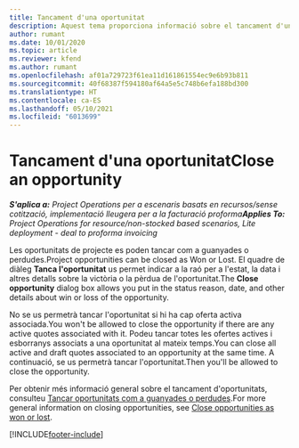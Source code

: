 ```yaml
---
title: Tancament d'una oportunitat
description: Aquest tema proporciona informació sobre el tancament d'una oportunitat del projecte.
author: rumant
ms.date: 10/01/2020
ms.topic: article
ms.reviewer: kfend
ms.author: rumant
ms.openlocfilehash: af01a729723f61ea11d161861554ec9e6b93b811
ms.sourcegitcommit: 40f68387f594180af64a5e5c748b6efa188bd300
ms.translationtype: HT
ms.contentlocale: ca-ES
ms.lasthandoff: 05/10/2021
ms.locfileid: "6013699"
---
```

# <a name="close-an-opportunity"></a><span data-ttu-id="4f6c1-103">Tancament d'una oportunitat</span><span class="sxs-lookup"><span data-stu-id="4f6c1-103">Close an opportunity</span></span>

<span data-ttu-id="4f6c1-104">_**S'aplica a:** Project Operations per a escenaris basats en recursos/sense cotització, implementació lleugera per a la facturació proforma_</span><span class="sxs-lookup"><span data-stu-id="4f6c1-104">_**Applies To:** Project Operations for resource/non-stocked based scenarios, Lite deployment - deal to proforma invoicing_</span></span>

<span data-ttu-id="4f6c1-105">Les oportunitats de projecte es poden tancar com a guanyades o perdudes.</span><span class="sxs-lookup"><span data-stu-id="4f6c1-105">Project opportunities can be closed as Won or Lost.</span></span> <span data-ttu-id="4f6c1-106">El quadre de diàleg **Tanca l'oportunitat** us permet indicar a la raó per a l'estat, la data i altres detalls sobre la victòria o la pèrdua de l'oportunitat.</span><span class="sxs-lookup"><span data-stu-id="4f6c1-106">The **Close opportunity** dialog box allows you put in the status reason, date, and other details about win or loss of the opportunity.</span></span>

<span data-ttu-id="4f6c1-107">No se us permetrà tancar l'oportunitat si hi ha cap oferta activa associada.</span><span class="sxs-lookup"><span data-stu-id="4f6c1-107">You won't be allowed to close the opportunity if there are any active quotes associated with it.</span></span> <span data-ttu-id="4f6c1-108">Podeu tancar totes les ofertes actives i esborranys associats a una oportunitat al mateix temps.</span><span class="sxs-lookup"><span data-stu-id="4f6c1-108">You can close all active and draft quotes associated to an opportunity at the same time.</span></span> <span data-ttu-id="4f6c1-109">A continuació, se us permetrà tancar l'oportunitat.</span><span class="sxs-lookup"><span data-stu-id="4f6c1-109">Then you'll be allowed to close the opportunity.</span></span>

<span data-ttu-id="4f6c1-110">Per obtenir més informació general sobre el tancament d'oportunitats, consulteu [Tancar oportunitats com a guanyades o perdudes](/dynamics365/sales-enterprise/close-opportunity-won-lost-sales).</span><span class="sxs-lookup"><span data-stu-id="4f6c1-110">For more general information on closing opportunities, see [Close opportunities as won or lost](/dynamics365/sales-enterprise/close-opportunity-won-lost-sales).</span></span>


[!INCLUDE[footer-include](../includes/footer-banner.md)]